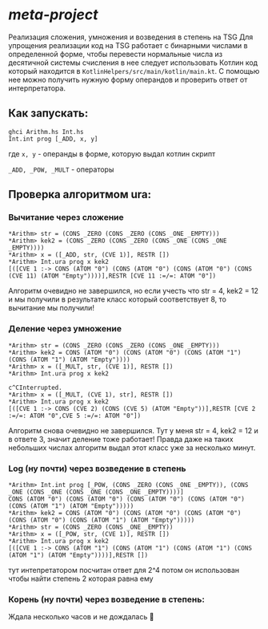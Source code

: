 # *meta-project*
Реализация сложения, умножения и возведения в степень на TSG
Для упрощения реализации код на TSG работает с бинарными числами в определенной форме, 
чтобы перевести нормальные числа из десятичной системы счисления в нее следует использовать 
Котлин код который находится в `KotlinHelpers/src/main/kotlin/main.kt`. 
С помощью нее можно получить нужную форму операндов и проверить ответ от интерпретатора.

## Как запускать:
```
ghci Arithm.hs Int.hs
Int.int prog [_ADD, x, y]
```
где `x, y` - операнды в форме, которую выдал котлин скрипт

`_ADD, _POW, _MULT` - операторы

## Проверка алгоритмом ura:
### Вычитание через сложение
```
*Arithm> str = (CONS _ZERO (CONS _ZERO (CONS _ONE _EMPTY)))
*Arithm> kek2 = (CONS _ZERO (CONS _ZERO (CONS _ONE (CONS _ONE _EMPTY))))
*Arithm> x = ([_ADD, str, (CVE 1)], RESTR [])
*Arithm> Int.ura prog x kek2
[([CVE 1 :-> CONS (ATOM "0") (CONS (ATOM "0") (CONS (ATOM "0") (CONS (CVE 11) (ATOM "Empty"))))],RESTR [CVE 11 :=/=: ATOM "0"])
```
Алгоритм очевидно не завершился, но если учесть что str = 4, kek2 = 12 и мы получили в результате класс который соответствует 8, то вычитание мы получили!
### Деление через умножение
```
*Arithm> str = (CONS _ZERO (CONS _ZERO (CONS _ONE _EMPTY)))
*Arithm> kek2 = CONS (ATOM "0") (CONS (ATOM "0") (CONS (ATOM "1") (CONS (ATOM "1") (ATOM "Empty"))))
*Arithm> x = ([_MULT, str, (CVE 1)], RESTR [])
*Arithm> Int.ura prog x kek2

с^CInterrupted.
*Arithm> x = ([_MULT, (CVE 1), str], RESTR [])
*Arithm> Int.ura prog x kek2
[([CVE 1 :-> CONS (CVE 2) (CONS (CVE 5) (ATOM "Empty"))],RESTR [CVE 2 :=/=: ATOM "0",CVE 5 :=/=: ATOM "0"])
```
Алгоритм снова очевидно не завершился.
Тут у меня str = 4, kek2 = 12 и в ответе 3, значит деление тоже работает! Правда даже на таких небольших числах алгоритм выдал этот класс уже за несколько минут.

### Log (ну почти) через возведение в степень
```
*Arithm> Int.int prog [_POW, (CONS _ZERO (CONS _ONE _EMPTY)), (CONS _ONE (CONS _ONE (CONS _ONE (CONS _ONE _EMPTY))))]
CONS (ATOM "0") (CONS (ATOM "0") (CONS (ATOM "0") (CONS (ATOM "0") (CONS (ATOM "1") (ATOM "Empty")))))
*Arithm> kek2 = CONS (ATOM "0") (CONS (ATOM "0") (CONS (ATOM "0") (CONS (ATOM "0") (CONS (ATOM "1") (ATOM "Empty")))))
*Arithm> str = (CONS _ZERO (CONS _ONE _EMPTY))
*Arithm> x = ([_POW, str, (CVE 1)], RESTR [])
*Arithm> Int.ura prog x kek2
[([CVE 1 :-> CONS (ATOM "1") (CONS (ATOM "1") (CONS (ATOM "1") (CONS (ATOM "1") (ATOM "Empty"))))],RESTR [])
```
тут интепретатором посчитан ответ для 2^4 потом он использован чтобы найти степень 2 которая равна ему
### Корень (ну почти) через возведение в степень:
Ждала несколько часов и не дождалась 🦔

